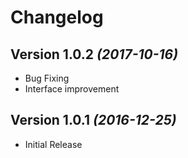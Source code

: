 Changelog
=========

Version 1.0.2 *(2017-10-16)*
----------------------------

 * Bug Fixing
 * Interface improvement

Version 1.0.1 *(2016-12-25)*
----------------------------

 * Initial Release
